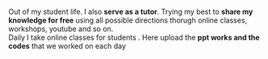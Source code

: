 Out of my student life. I also <b>serve as a tutor</b>. Trying my best to <b>share my knowledge for free</b> using all possible directions thorugh online classes, workshops, youtube and so on.<br>
Daily I take online classes for students . Here upload the <b>ppt works and the codes</b> that we worked on each day
